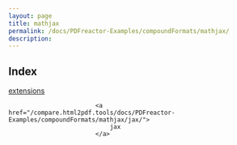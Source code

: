```yaml
---
layout: page
title: mathjax
permalink: /docs/PDFreactor-Examples/compoundFormats/mathjax/
description: 
---
```


## Index
<div class="boxes">
                            <a href="/compare.html2pdf.tools/docs/PDFreactor-Examples/compoundFormats/mathjax/extensions/">
                                extensions
                            </a>

                            <a href="/compare.html2pdf.tools/docs/PDFreactor-Examples/compoundFormats/mathjax/jax/">
                                jax
                            </a>
</div>


